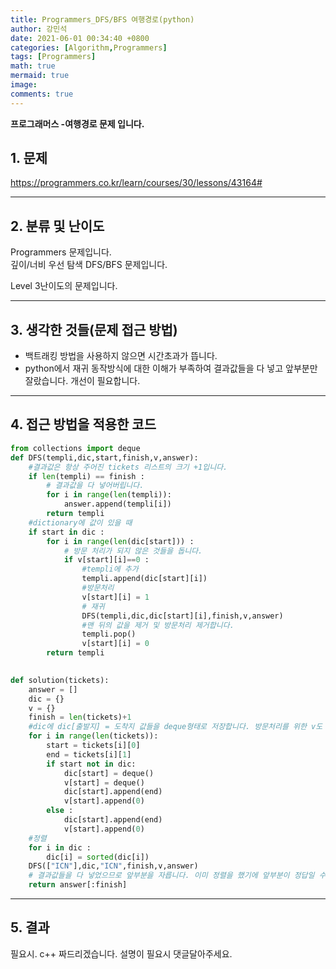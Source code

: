 ```yaml
---
title: Programmers_DFS/BFS 여행경로(python)
author: 강민석
date: 2021-06-01 00:34:40 +0800
categories: [Algorithm,Programmers]
tags: [Programmers]
math: true
mermaid: true
image: 
comments: true
---
```


**프로그래머스 -여행경로 문제 입니다.**

## 1. 문제
<https://programmers.co.kr/learn/courses/30/lessons/43164#>






-----  

## 2. 분류 및 난이도

Programmers 문제입니다.  
깊이/너비 우선 탐색 DFS/BFS 문제입니다.

Level 3난이도의 문제입니다. 


-----  

## 3. 생각한 것들(문제 접근 방법)

- 백트래킹 방법을 사용하지 않으면 시간초과가 뜹니다.
- python에서 재귀 동작방식에 대한 이해가 부족하여 결과값들을 다 넣고 앞부분만 잘랐습니다. 개선이 필요합니다.






-----  

## 4. 접근 방법을 적용한 코드

```python
from collections import deque
def DFS(templi,dic,start,finish,v,answer):
    #결과값은 항상 주어진 tickets 리스트의 크기 +1입니다.
    if len(templi) == finish : 
        # 결과값을 다 넣어버립니다.
        for i in range(len(templi)):
            answer.append(templi[i])
        return templi
    #dictionary에 값이 있을 때
    if start in dic : 
        for i in range(len(dic[start])) :
            # 방문 처리가 되지 않은 것들을 돕니다.
            if v[start][i]==0 : 
                #templi에 추가
                templi.append(dic[start][i])
                #방문처리
                v[start][i] = 1
                # 재귀
                DFS(templi,dic,dic[start][i],finish,v,answer)
                #맨 뒤의 값을 제거 및 방문처리 제거합니다.
                templi.pop()
                v[start][i] = 0
        return templi

    
def solution(tickets):
    answer = []
    dic = {}
    v = {}
    finish = len(tickets)+1
    #dic에 dic[출발지] = 도착지 값들을 deque형태로 저장합니다. 방문처리를 위한 v도 마찬가지로 저장합니다. 0은 방문하지 않은 것 1은 방문한 것입니다.
    for i in range(len(tickets)):
        start = tickets[i][0]
        end = tickets[i][1]
        if start not in dic:
            dic[start] = deque()
            v[start] = deque()
            dic[start].append(end)
            v[start].append(0)
        else : 
            dic[start].append(end)
            v[start].append(0)
    #정렬
    for i in dic : 
        dic[i] = sorted(dic[i])
    DFS(["ICN"],dic,"ICN",finish,v,answer)
    # 결과값들을 다 넣었으므로 앞부분을 자릅니다. 이미 정렬을 했기에 앞부분이 정답일 수 밖에 없습니다.
    return answer[:finish]
```


-----



## 5. 결과

필요시. c++ 짜드리겠습니다. 설명이 필요시 댓글달아주세요.















 
